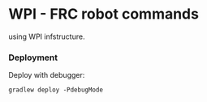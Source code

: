 # WPI - FRC robot commands
using WPI infstructure.

### Deployment

Deploy with debugger:
```shell
gradlew deploy -PdebugMode
```

 
 
